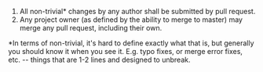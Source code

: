 1. All non-trivial\* changes by any author shall be submitted by pull request.
2. Any project owner (as defined by the ability to merge to master) may merge
   any pull request, including their own.

\*In terms of non-trivial, it's hard to define exactly what that is, but
generally you should know it when you see it. E.g. typo fixes, or merge error
fixes, etc. -- things that are 1-2 lines and designed to unbreak.

